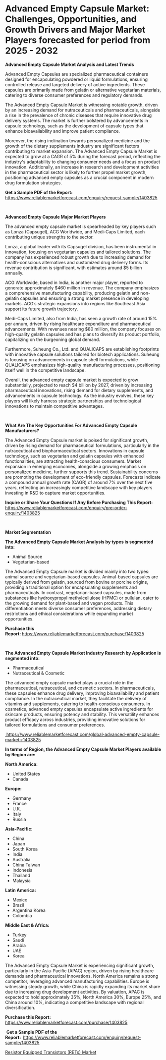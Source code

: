 <p><h1>Advanced Empty Capsule Market: Challenges, Opportunities, and Growth Drivers and Major Market Players forecasted for period from 2025 - 2032</h1></p><p><strong>Advanced Empty Capsule Market Analysis and Latest Trends</strong></p>
<p><p>Advanced Empty Capsules are specialized pharmaceutical containers designed for encapsulating powdered or liquid formulations, ensuring controlled release and targeted delivery of active ingredients. These capsules are primarily made from gelatin or alternative vegetarian materials, catering to diverse consumer preferences and regulatory demands.</p><p>The Advanced Empty Capsule Market is witnessing notable growth, driven by an increasing demand for nutraceuticals and pharmaceuticals, alongside a rise in the prevalence of chronic diseases that require innovative drug delivery systems. The market is further bolstered by advancements in capsule technology, such as the development of capsule types that enhance bioavailability and improve patient compliance. </p><p>Moreover, the rising inclination towards personalized medicine and the growth of the dietary supplements industry are significant factors contributing to market expansion. The Advanced Empty Capsule Market is expected to grow at a CAGR of 5% during the forecast period, reflecting the industry's adaptability to changing consumer needs and a focus on product innovation. Additionally, an increase in research and development activities in the pharmaceutical sector is likely to further propel market growth, positioning advanced empty capsules as a crucial component in modern drug formulation strategies.</p></p>
<p><strong>Get a Sample PDF of the Report:&nbsp;</strong> <a href="https://www.reliablemarketforecast.com/enquiry/request-sample/1403825?utm_campaign=3308&utm_medium=2&utm_source=Github&utm_content=ia&utm_term=28032025&utm_id=advanced-empty-capsule">https://www.reliablemarketforecast.com/enquiry/request-sample/1403825</a></p>
<p>&nbsp;</p>
<p><strong>Advanced Empty Capsule Major Market Players</strong></p>
<p><p>The advanced empty capsule market is spearheaded by key players such as Lonza (Capsugel), ACG Worldwide, and Medi-Caps Limited, each contributing unique strengths to the sector. </p><p>Lonza, a global leader with its Capsugel division, has been instrumental in innovation, focusing on vegetarian capsules and tailored solutions. The company has experienced robust growth due to increasing demand for health-conscious alternatives and customized drug delivery forms. Its revenue contribution is significant, with estimates around $5 billion annually.</p><p>ACG Worldwide, based in India, is another major player, reported to generate approximately $460 million in revenue. The company emphasizes a comprehensive manufacturing capability, producing gelatin and non-gelatin capsules and ensuring a strong market presence in developing markets. ACG’s strategic expansions into regions like Southeast Asia support its future growth trajectory.</p><p>Medi-Caps Limited, also from India, has seen a growth rate of around 15% per annum, driven by rising healthcare expenditure and pharmaceutical advancements. With revenues nearing $80 million, the company focuses on high-quality gelatin capsules and has plans to diversify its product portfolio, capitalizing on the burgeoning global demand.</p><p>Furthermore, Suheung Co., Ltd. and QUALICAPS are establishing footprints with innovative capsule solutions tailored for biotech applications. Suheung is focusing on advancements in capsule shell formulations, while QUALICAPS emphasizes high-quality manufacturing processes, positioning itself well in the competitive landscape.</p><p>Overall, the advanced empty capsule market is expected to grow substantially, projected to reach $4 billion by 2027, driven by increasing pharmaceutical innovations, rising demand for dietary supplements, and advancements in capsule technology. As the industry evolves, these key players will likely harness strategic partnerships and technological innovations to maintain competitive advantages.</p></p>
<p>&nbsp;</p>
<p><strong>What Are The Key Opportunities For Advanced Empty Capsule Manufacturers?</strong></p>
<p><p>The Advanced Empty Capsule market is poised for significant growth, driven by rising demand for pharmaceutical formulations, particularly in the nutraceutical and biopharmaceutical sectors. Innovations in capsule technology, such as vegetarian and gelatin capsules with enhanced functionalities, are attracting health-conscious consumers. Market expansion in emerging economies, alongside a growing emphasis on personalized medicine, further supports this trend. Sustainability concerns are promoting the development of eco-friendly capsules. Forecasts indicate a compound annual growth rate (CAGR) of around 7% over the next five years, reflecting an increasingly competitive landscape with key players investing in R&D to capture market opportunities.</p></p>
<p><strong>Inquire or Share Your Questions If Any Before Purchasing This Report:</strong> <a href="https://www.reliablemarketforecast.com/enquiry/pre-order-enquiry/1403825?utm_campaign=3308&utm_medium=2&utm_source=Github&utm_content=ia&utm_term=28032025&utm_id=advanced-empty-capsule">https://www.reliablemarketforecast.com/enquiry/pre-order-enquiry/1403825</a></p>
<p>&nbsp;</p>
<p><strong>Market Segmentation</strong></p>
<p><strong>The Advanced Empty Capsule Market Analysis by types is segmented into:</strong></p>
<p><ul><li>Animal Source</li><li>Vegetarian-based</li></ul></p>
<p><p>The Advanced Empty Capsule market is divided mainly into two types: animal source and vegetarian-based capsules. Animal-based capsules are typically derived from gelatin, sourced from bovine or porcine origins, providing a traditional option for encapsulating supplements and pharmaceuticals. In contrast, vegetarian-based capsules, made from substances like hydroxypropyl methylcellulose (HPMC) or pullulan, cater to the growing demand for plant-based and vegan products. This differentiation meets diverse consumer preferences, addressing dietary restrictions and ethical considerations while expanding market opportunities.</p></p>
<p><strong>Purchase this Report:&nbsp;</strong><a href="https://www.reliablemarketforecast.com/purchase/1403825?utm_campaign=3308&utm_medium=2&utm_source=Github&utm_content=ia&utm_term=28032025&utm_id=advanced-empty-capsule">https://www.reliablemarketforecast.com/purchase/1403825</a></p>
<p>&nbsp;</p>
<p><strong>The Advanced Empty Capsule Market Industry Research by Application is segmented into:</strong></p>
<p><ul><li>Pharmaceutical</li><li>Nutraceutical & Cosmetic</li></ul></p>
<p><p>The advanced empty capsule market plays a crucial role in the pharmaceutical, nutraceutical, and cosmetic sectors. In pharmaceuticals, these capsules enhance drug delivery, improving bioavailability and patient compliance. In the nutraceutical market, they facilitate the delivery of vitamins and supplements, catering to health-conscious consumers. In cosmetics, advanced empty capsules encapsulate active ingredients for skincare products, ensuring potency and stability. This versatility enhances product efficacy across industries, providing innovative solutions for tailored formulations and consumer preferences.</p></p>
<p><a href="https://www.reliablemarketforecast.com/global-advanced-empty-capsule-market-r1403825?utm_campaign=3308&utm_medium=2&utm_source=Github&utm_content=ia&utm_term=28032025&utm_id=advanced-empty-capsule">&nbsp;https://www.reliablemarketforecast.com/global-advanced-empty-capsule-market-r1403825</a></p>
<p><strong>In terms of Region, the Advanced Empty Capsule Market Players available by Region are:</strong></p>
<p>
    <p> <strong> North America: </strong>
        <ul>
            <li>United States</li>
            <li>Canada</li>
        </ul>
        </p> 
    <p> <strong> Europe: </strong>
        <ul>
            <li>Germany</li>
            <li>France</li>
            <li>U.K.</li>
            <li>Italy</li>
            <li>Russia</li>
        </ul>
        </p> 
    <p> <strong> Asia-Pacific: </strong>
        <ul>
            <li>China</li>
            <li>Japan</li>
            <li>South Korea</li>
            <li>India</li>
            <li>Australia</li>
            <li>China Taiwan</li>
            <li>Indonesia</li>
            <li>Thailand</li>
            <li>Malaysia</li>
        </ul>
        </p> 
    <p> <strong> Latin America: </strong>
        <ul>
            <li>Mexico</li>
            <li>Brazil</li>
            <li>Argentina Korea</li>
            <li>Colombia</li>
        </ul>
        </p> 
    <p> <strong> Middle East & Africa: </strong>
        <ul>
            <li>Turkey</li>
            <li>Saudi</li>
            <li>Arabia</li>
            <li>UAE</li>
            <li>Korea</li>
        </ul>
    </p>
    </p>
<p><p>The Advanced Empty Capsule Market is experiencing significant growth, particularly in the Asia-Pacific (APAC) region, driven by rising healthcare demands and pharmaceutical innovations. North America remains a strong competitor, leveraging advanced manufacturing capabilities. Europe is witnessing steady growth, while China is rapidly expanding its market share due to increasing drug development activities. By valuation, APAC is expected to hold approximately 35%, North America 30%, Europe 25%, and China around 10%, indicating a competitive landscape with regional diversification.</p></p>
<p><strong>Purchase this Report: </strong><a href="https://www.reliablemarketforecast.com/purchase/1403825?utm_campaign=3308&utm_medium=2&utm_source=Github&utm_content=ia&utm_term=28032025&utm_id=advanced-empty-capsule">https://www.reliablemarketforecast.com/purchase/1403825</a></p>
<p>&nbsp;<strong>Get a Sample PDF of the Report:&nbsp;&nbsp;</strong><a href="https://www.reliablemarketforecast.com/enquiry/request-sample/1403825?utm_campaign=3308&utm_medium=2&utm_source=Github&utm_content=ia&utm_term=28032025&utm_id=advanced-empty-capsule">https://www.reliablemarketforecast.com/enquiry/request-sample/1403825</a></p>
<p><strong></strong></p>
<p><p><a href="https://github.com/merkinedry7b/Market-Research-Report-List-1/blob/main/resistor-equipped-transistors-rets-market.md?utm_campaign=3308&utm_medium=2&utm_source=Github&utm_content=ia&utm_term=28032025&utm_id=advanced-empty-capsule">Resistor Equipped Transistors (RETs) Market</a></p></p>